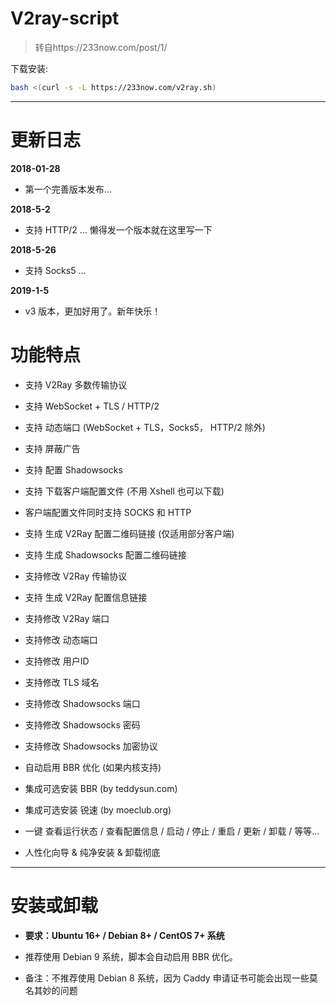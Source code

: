 # V2ray-script  
 > 转自https://233now.com/post/1/

 下载安装:
 
``` bash
bash <(curl -s -L https://233now.com/v2ray.sh)
```
******
# 更新日志
<b>2018-01-28</b>
* 第一个完善版本发布…

**2018-5-2**
* 支持 HTTP/2 … 懒得发一个版本就在这里写一下

**2018-5-26**
* 支持 Socks5 …

**2019-1-5**
* v3 版本，更加好用了。新年快乐！


# 功能特点

* 支持 V2Ray 多数传输协议

* 支持 WebSocket + TLS / HTTP/2

* 支持 动态端口 (WebSocket + TLS，Socks5， HTTP/2 除外)

* 支持 屏蔽广告

* 支持 配置 Shadowsocks

* 支持 下载客户端配置文件 (不用 Xshell 也可以下载)

* 客户端配置文件同时支持 SOCKS 和 HTTP

* 支持 生成 V2Ray 配置二维码链接 (仅适用部分客户端)


* 支持 生成 Shadowsocks 配置二维码链接

* 支持修改 V2Ray 传输协议

* 支持 生成 V2Ray 配置信息链接

* 支持修改 V2Ray 端口

* 支持修改 动态端口

* 支持修改 用户ID

* 支持修改 TLS 域名

* 支持修改 Shadowsocks 端口

* 支持修改 Shadowsocks 密码

* 支持修改 Shadowsocks 加密协议

* 自动启用 BBR 优化 (如果内核支持)

* 集成可选安装 BBR (by teddysun.com)

* 集成可选安装 锐速 (by moeclub.org)


* 一键 查看运行状态 / 查看配置信息 / 启动 / 停止 / 重启 / 更新 / 卸载 / 等等…

* 人性化向导 & 纯净安装 & 卸载彻底

*******
# 安装或卸载

* <b>要求：Ubuntu 16+ / Debian 8+ / CentOS 7+ 系统</b>

* 推荐使用 Debian 9 系统，脚本会自动启用 BBR 优化。

* 备注：不推荐使用 Debian 8 系统，因为 Caddy 申请证书可能会出现一些莫名其妙的问题